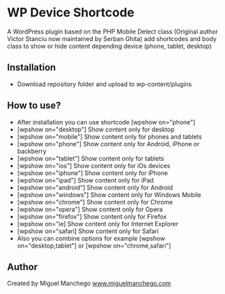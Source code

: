 WP Device Shortcode
===================
A WordPress plugin based on the PHP Mobile Detect class (Original author Victor Stanciu now maintained by Serban Ghita) add shortcodes and body class to show or hide content depending device (phone, tablet, desktop)

Installation
------------
* Download repository folder and upload to wp-content/plugins

How to use?
------------
* After installation you can use shortcode [wpshow on="phone"]
* [wpshow on="desktop"] Show content only for desktop
* [wpshow on="mobile"] Show content only for phones and tablets
* [wpshow on="phone"] Show content only for Android, iPhone or backberry
* [wpshow on="tablet"] Show content only for tablets
* [wpshow on="ios"] Show content only for iOs devices
* [wpshow on="iphone"] Show content only for iPhone
* [wpshow on="ipad"] Show content only for iPad
* [wpshow on="android"] Show content only for Android
* [wpshow on="windows"] Show content only for Windows Mobile
* [wpshow on="chrome"] Show content only for Chrome
* [wpshow on="opera"] Show content only for Opera
* [wpshow on="firefox"] Show content only for Firefox
* [wpshow on="ie] Show content only for Internet Explorer
* [wpshow on="safari] Show content only for Safari
* Also you can combine options for example [wpshow on="desktop,tablet"] or [wpshow on="chrome,safari"]

Author
------
Created by Miguel Manchego
www.miguelmanchego.com